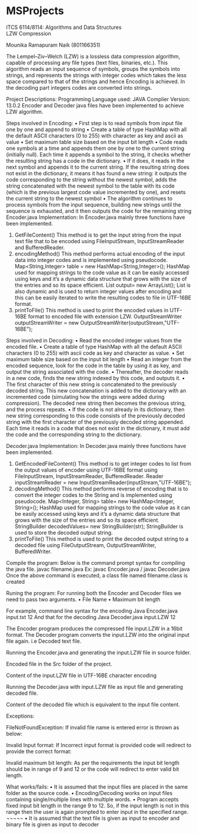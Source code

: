 # MSProjects
ITCS 6114/8114: Algorithms and Data Structures                   
                                                 LZW Compression

Mounika Ramapuram Naik (801166351)

The Lempel–Ziv–Welch (LZW) is a lossless data compression algorithm, capable of processing any file types (text files, binaries, etc.). This algorithm reads an input sequence of symbols, groups the symbols into strings, and represents the strings with integer codes which takes the less space compared to that of the strings and hence Encoding is achieved. In the decoding part integers codes are converted into strings.

Project Descriptions:
Programming Language used: JAVA
Complier Version: 13.0.2
Encoder and Decoder java files have been implemented to achieve LZW algorithm.

Steps involved in Encoding: 
•	First step is to read symbols from input file one by one and append to string 
•	Create a table of type HashMap with all the default ASCII characters (0 to 255) with character as key and ascii as value 
•	Set maximum table size based on the input bit length 
•	Code reads one symbols at a time and appends them one by one to the current string (initially null). Each time it appends a symbol to the string, it checks whether the resulting string has a code in the dictionary. 
•	If it does, it reads in the next symbol and appends it to the current string. If the resulting string does not exist in the dictionary, it means it has found a new string: it outputs the code corresponding to the string without the newest symbol, adds the string concatenated with the newest symbol to the table with its code (which is the previous largest code value incremented by one), and resets the current string to the newest symbol
•	The algorithm continues to process symbols from the input sequence, building new strings until the sequence is exhausted, and it then outputs the code for the remaining string
Encoder.java Implementation:
In Encoder.java mainly three functions have been implemented.
1)	GetFileContent() 
This method is to get the input string from the input text file that to be encoded using FileInputStream, InputStreamReader and BufferedReader.
2)	encodingMethod()
This method performs actual encoding of the input data into integer codes and is implemented using pseudocode.
          Map<String,Integer> table = new HashMap<String,Integer>();
HashMap used for mapping strings to the code value as it can be easily accessed using keys and it’s a dynamic data structure that grows with the size of the entries and so its space efficient.
         List<Integer> output= new ArrayList<Integer>();
List is also dynamic and is used to return integer values after encoding and this can be easily iterated to write the resulting codes to file in UTF-16BE format.
3)	printToFile()
This method is used to print the encoded values in UTF-16BE format to encoded file with extension LZW.
OutputStreamWriter outputStreamWriter = new OutputStreamWriter(outputStream,"UTF-16BE");

Steps involved in Decoding: 
•	Read the encoded integer values from the encoded file.
•	Create a table of type HashMap with all the default ASCII characters (0 to 255) with ascii code as key and character as value.
•	Set maximum table size based on the input bit length 
•	Read an integer from the encoded sequence, look for the code in the table by using it as key, and output the string associated with the code.
•	Thereafter, the decoder reads in a new code, finds the new string indexed by this code, and outputs it.
•	The first character of this new string is concatenated to the previously decoded string. This new concatenation is added to the dictionary with an incremented code (simulating how the strings were added during compression). The decoded new string then becomes the previous string, and the process repeats.
•	If the code is not already in its dictionary, then new string corresponding to this code consists of the previously decoded string with the first character of the previously decoded string appended. Each time it reads in a code that does not exist in the dictionary, it must add the code and the corresponding string to the dictionary. 

Decoder.java Implementation:
In Decoder.java mainly three functions have been implemented.
1)	GetEncodedFileContent() 
This method is to get integer codes to list from the output values of encoder using UTF-16BE format using FileInputStream, InputStreamReader, BufferedReader.
Reader inputStreamReader = new InputStreamReader(inputStream,"UTF-16BE");
2)	decodingMethod()
This method performs reverse of encoding that is to convert the integer codes to the String and is implemented using pseudocode.
 Map<Integer, String> table= new HashMap<Integer, String>();
HashMap used for mapping strings to the code value as it can be easily accessed using keys and it’s a dynamic data structure that grows with the size of the entries and so its space efficient.
StringBuilder decodedValues= new StringBuilder(str);
StringBuilder is used to store the decoded output string.
3)	printToFile()
This method is used to print the decoded output string to a decoded file using FileOutputStream, OutputStreamWriter, BufferedWriter.

Compile the program:
Below is the command prompt syntax for compiling the java file.
                     javac filename.java
Ex: javac Encoder.java / javac Decoder.java
Once the above command is executed, a class file named filename.class is created





Runing the program:
For running both the Encoder and Decoder files we need to pass two arguments.
•	File Name
•	Maximum bit length  

For example, command line syntax for the encoding 
                       Java Encoder.java input.txt 12 
 And that for the decoding 
                       Java Decoder.java input.LZW 12 

The Encoder program produces the compressed file input.LZW in a 16bit format. The Decoder program converts the input.LZW into the original input file again. i.e Decoded text file.

 
Running the Encoder.java and generating the input.LZW file in source folder.

 

Encoded file in the Src folder of the project.

 

Content of the input.LZW file in UTF-16BE character encoding

 
Running the Decoder.java with input.LZW file as input file and generating decoded file.

 

 
Content of the decoded file which is equivalent to the input file content.

Exceptions:

FileNotFoundException:
If invalid file name is entered error is thrown as below:
 

Invalid Input format:
If Incorrect input format is provided code will redirect to provide the correct format:
 

Invalid maximum bit length:
As per the requirements the input bit length should be in range of 9 and 12 or the code will redirect to enter valid bit length.

 

What works/fails:
•	It is assumed that the input files are placed in the same folder as the source code.
•	Encoding/Decoding works on input files containing single/multiple lines with multiple words.
•	Program accepts fixed input bit length in the range 9 to 12. So, if the input length is not in this range then the user is again prompted to enter input in the specified range. ¬¬¬¬¬
•	It is assumed that the text file is given as input to encoder and binary file is given as input to decoder

